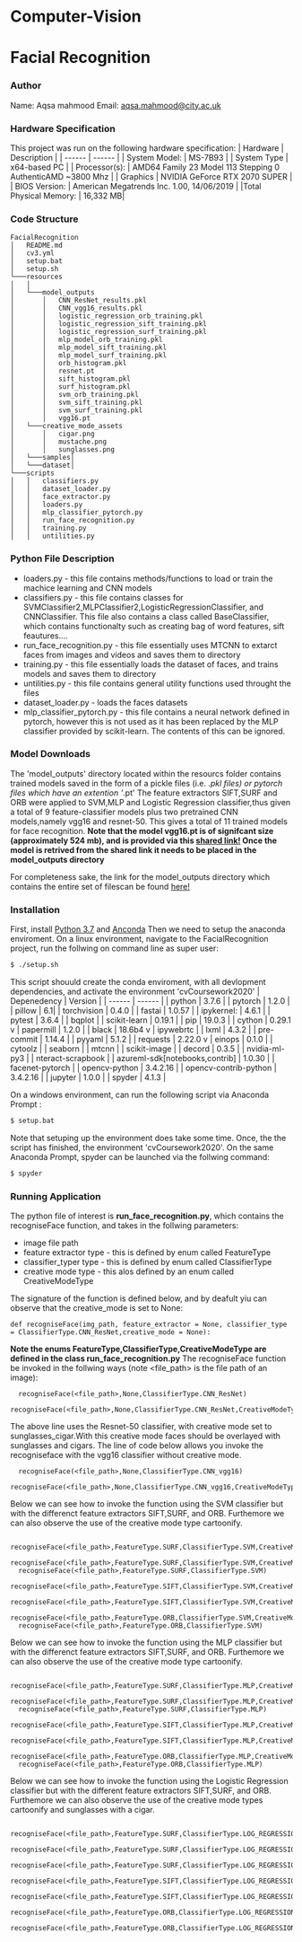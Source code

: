 # Computer-Vision
# Facial Recognition
### Author
Name: Aqsa mahmood
Email: aqsa.mahmood@city.ac.uk
### Hardware Specification
This project was run on the following hardware specification:
| Hardware | Description |
| ------ | ------ |
| System Model:  | MS-7B93 |
| System Type | x64-based PC |
| Processor(s): |  AMD64 Family 23 Model 113 Stepping 0 AuthenticAMD ~3800 Mhz |
| Graphics | NVIDIA GeForce RTX 2070 SUPER |
| BIOS Version: | American Megatrends Inc. 1.00, 14/06/2019 |
|Total Physical Memory: |  16,332 MB|
### Code Structure
```
FacialRecognition
│   README.md
│   cv3.yml    
│   setup.bat
│   setup.sh
└───resources
│   │
│   └───model_outputs
│       │   CNN_ResNet_results.pkl
│       │   CNN_vgg16_results.pkl
│       │   logistic_regression_orb_training.pkl
│       │   logistic_regression_sift_training.pkl
│       │   logistic_regression_surf_training.pkl
│       │   mlp_model_orb_training.pkl
│       │   mlp_model_sift_training.pkl
│       │   mlp_model_surf_training.pkl
│       │   orb_histogram.pkl
│       │   resnet.pt
│       │   sift_histogram.pkl
│       │   surf_histogram.pkl
│       │   svm_orb_training.pkl
│       │   svm_sift_training.pkl
│       │   svm_surf_training.pkl
│       │   vgg16.pt
│   └───creative_mode_assets
│       │   cigar.png
│       │   mustache.png
│       │   sunglasses.png
│   └───samples│ 
│   └───dataset│  
└───scripts
│   │   classifiers.py
│   │   dataset_loader.py
│   │   face_extractor.py
│   │   loaders.py
│   │   mlp_classifier_pytorch.py
│   │   run_face_recognition.py
│   │   training.py
│   │   untilities.py
```
### Python File Description
 - loaders.py - this file contains methods/functions to load or train the machice learning and CNN models
 - classifiers.py - this file contains classes for SVMClassifier2,MLPClassifier2,LogisticRegressionClassifier, and CNNClassifier. This file also contains a class called BaseClassifier, which contains functionalty such as creating bag of word features, sift feautures....
 - run_face_recognition.py - this file essentially uses MTCNN to extarct faces from images and videos and saves them to directory
 - training.py - this file essentially loads the dataset of faces, and trains models and saves them to directory
 - untilities.py - this file contains general utility functions used throught the files
 - dataset_loader.py - loads the faces datasets
 - mlp_classifier_pytorch.py - this file contains a neural network defined in pytorch, however this is not used as it has been replaced by the MLP classifier provided by scikit-learn. The contents of this can be ignored.
### Model Downloads
The 'model_outputs' directory located within the resourcs folder contains trained models saved in the form of a pickle files (i.e. *.pkl files) or pytorch files which have an extention '*.pt' The feature extractors SIFT,SURF and ORB were applied to SVM,MLP and Logistic Regression classifier,thus given a total of 9 feature-classifier models plus two pretrained CNN models,namely vgg16 and resnet-50. This gives a total of 11 trained models for face recognition.
**Note that the model vgg16.pt is of signifcant size (approximately 524 mb), and is provided via this [shared link!](https://cityuni-my.sharepoint.com/:u:/g/personal/aqsa_mahmood_city_ac_uk/EaVv4WBd4A1OpJv2NKfmB20BtI_a-Vt8MOemWmcT7QnGWA?e=5fBhW7) Once the model is retrived from the shared link it needs to be placed in the model_outputs directory**

For completeness sake, the link for the model_outputs directory which contains the entire set of filescan be found [here!](https://cityuni-my.sharepoint.com/:f:/g/personal/aqsa_mahmood_city_ac_uk/EpMCSojZ83RGksxGTCCatD0BtTa8gZ9NurdeZJ1VQLrt_g?e=54mA2P)
### Installation
First, install [Python 3.7](https://www.python.org/downloads/) and [Anconda](https://docs.anaconda.com/anaconda/install/)
Then we need to setup the anaconda enviroment. 
On a linux environment, navigate to the FacialRecognition project, run the follwing on command line as super user:
```sh
$ ./setup.sh
```
This script shouuld create the conda enviroment, with all devlopment dependencies, and activate the environment 'cvCoursework2020'
| Depenedency | Version |
| ------ | ------ |
| python  | 3.7.6 |
| pytorch | 1.2.0 |
| pillow |  6.1|
| torchvision | 0.4.0 |
| fastai | 1.0.57 |
| ipykernel: | 4.6.1 |
| pytest | 3.6.4 |
| bqplot |
| scikit-learn | 0.19.1 |
| pip | 19.0.3 |
| cython | 0.29.1 v
| papermill | 1.2.0 |
| black | 18.6b4 v
| ipywebrtc |
| lxml | 4.3.2 |
| pre-commit | 1.14.4 |
| pyyaml | 5.1.2 |
| requests | 2.22.0 v
| einops | 0.1.0 |
| cytoolz |
| seaborn |
| mtcnn |
| scikit-image |
| decord | 0.3.5 |
| nvidia-ml-py3 |
| nteract-scrapbook |
| azureml-sdk[notebooks,contrib] | 1.0.30 |
| facenet-pytorch |
| opencv-python | 3.4.2.16 |
| opencv-contrib-python | 3.4.2.16 |
| jupyter | 1.0.0 |
| spyder | 4.1.3 |

On a windows environment, can run the following script via Anaconda Prompt :
```sh
$ setup.bat
```
Note that setuping up the environment does take some time. Once, the the script has finished, the environment 'cvCoursework2020'. On the same Anaconda Prompt, spyder can be launched via the follwing command:

```sh
$ spyder
```


### Running Application

The python file of interest is **run_face_recognition.py**, which contains the recogniseFace function, and takes in the follwing parameters:
 - image file path
 - feature extractor type - this is defined by enum called FeatureType
  - classifier_typer type - this is defined by enum called ClassifierType
  - creative mode type - this alos defined by an enum called CreativeModeType

The signature of the function is defined below, and by deafult yiu can observe that the creative_mode is set to None:
```
def recogniseFace(img_path, feature_extractor = None, classifier_type = ClassifierType.CNN_ResNet,creative_mode = None):
```

**Note the enums FeatureType,ClassifierType,CreativeModeType are defined in the class run_face_recognition.py**
The recogniseFace function be invoked in the follwing ways (note <file_path> is the file path of an image):
```
  recogniseFace(<file_path>,None,ClassifierType.CNN_ResNet)
  recogniseFace(<file_path>,None,ClassifierType.CNN_ResNet,CreativeModeType.sunglasses_cigar)
```
The above line uses the Resnet-50 classifier, with creative mode set to sunglasses_cigar.With this creative mode faces should be overlayed with sunglasses and cigars. The line of code below allows you invoke the recogniseface with the vgg16 classifier without creative mode. 
```
  recogniseFace(<file_path>,None,ClassifierType.CNN_vgg16)
  recogniseFace(<file_path>,None,ClassifierType.CNN_vgg16,CreativeModeType.cartoonify)
```
Below we can see how to invoke the function using the SVM classifier but with the differenct feature extractors SIFT,SURF, and ORB. Furthemore we can also observe the use of the creative mode type cartoonify.
```
  recogniseFace(<file_path>,FeatureType.SURF,ClassifierType.SVM,CreativeModeType.cartoonify)
  recogniseFace(<file_path>,FeatureType.SURF,ClassifierType.SVM,CreativeModeType.sunglasses_cigar)
  recogniseFace(<file_path>,FeatureType.SURF,ClassifierType.SVM)
  recogniseFace(<file_path>,FeatureType.SIFT,ClassifierType.SVM,CreativeModeType.sunglasses_cigar)
  recogniseFace(<file_path>,FeatureType.SIFT,ClassifierType.SVM,CreativeModeType.cartoonify)
  recogniseFace(<file_path>,FeatureType.ORB,ClassifierType.SVM,CreativeModeType.sunglasses_cigar)
  recogniseFace(<file_path>,FeatureType.ORB,ClassifierType.SVM)
```

Below we can see how to invoke the function using the MLP classifier but with the differenct feature extractors SIFT,SURF, and ORB. Furthemore we can also observe the use of the creative mode type cartoonify.
```
  recogniseFace(<file_path>,FeatureType.SURF,ClassifierType.MLP,CreativeModeType.cartoonify)
  recogniseFace(<file_path>,FeatureType.SURF,ClassifierType.MLP,CreativeModeType.sunglasses_cigar)
  recogniseFace(<file_path>,FeatureType.SURF,ClassifierType.MLP)
  recogniseFace(<file_path>,FeatureType.SIFT,ClassifierType.MLP,CreativeModeType.sunglasses_cigar)
  recogniseFace(<file_path>,FeatureType.SIFT,ClassifierType.MLP,CreativeModeType.cartoonify)
  recogniseFace(<file_path>,FeatureType.ORB,ClassifierType.MLP,CreativeModeType.sunglasses_cigar)
  recogniseFace(<file_path>,FeatureType.ORB,ClassifierType.MLP)
```

Below we can see how to invoke the function using the Logistic Regression classifier but with the different feature extractors SIFT,SURF, and ORB. Furthemore we can also observe the use of the creative mode types cartoonify and sunglasses with a cigar.
```
  recogniseFace(<file_path>,FeatureType.SURF,ClassifierType.LOG_REGRESSION,CreativeModeType.cartoonify)
  recogniseFace(<file_path>,FeatureType.SURF,ClassifierType.LOG_REGRESSION,CreativeModeType.sunglasses_cigar)
  recogniseFace(<file_path>,FeatureType.SURF,ClassifierType.LOG_REGRESSION)
  recogniseFace(<file_path>,FeatureType.SIFT,ClassifierType.LOG_REGRESSION,CreativeModeType.sunglasses_cigar)
  recogniseFace(<file_path>,FeatureType.SIFT,ClassifierType.LOG_REGRESSION,CreativeModeType.cartoonify)
  recogniseFace(<file_path>,FeatureType.ORB,ClassifierType.LOG_REGRESSION,CreativeModeType.sunglasses_cigar)
  recogniseFace(<file_path>,FeatureType.ORB,ClassifierType.LOG_REGRESSION)
```



